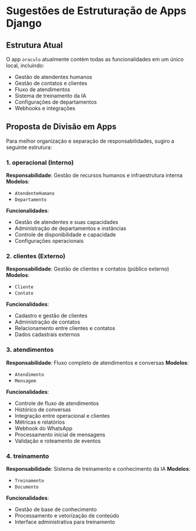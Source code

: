 # Sugestões de Estruturação de Apps Django

## Estrutura Atual
O app `oraculo` atualmente contém todas as funcionalidades em um único local, incluindo:
- Gestão de atendentes humanos
- Gestão de contatos e clientes
- Fluxo de atendimentos
- Sistema de treinamento da IA
- Configurações de departamentos
- Webhooks e integrações

## Proposta de Divisão em Apps

Para melhor organização e separação de responsabilidades, sugiro a seguinte estrutura:

### 1. **operacional** (Interno)
**Responsabilidade**: Gestão de recursos humanos e infraestrutura interna
**Modelos**: 
- `AtendenteHumano`
- `Departamento`

**Funcionalidades**:
- Gestão de atendentes e suas capacidades
- Administração de departamentos e instâncias
- Controle de disponibilidade e capacidade
- Configurações operacionais

### 2. **clientes** (Externo)
**Responsabilidade**: Gestão de clientes e contatos (público externo)
**Modelos**:
- `Cliente`
- `Contato`

**Funcionalidades**:
- Cadastro e gestão de clientes
- Administração de contatos
- Relacionamento entre clientes e contatos
- Dados cadastrais externos

### 3. **atendimentos**
**Responsabilidade**: Fluxo completo de atendimentos e conversas
**Modelos**:
- `Atendimento`
- `Mensagem`

**Funcionalidades**:
- Controle de fluxo de atendimentos
- Histórico de conversas
- Integração entre operacional e clientes
- Métricas e relatórios
- Webhook do WhatsApp
- Processamento inicial de mensagens
- Validação e roteamento de eventos

### 4. **treinamento**
**Responsabilidade**: Sistema de treinamento e conhecimento da IA
**Modelos**:
- `Treinamento`
- `Documento`

**Funcionalidades**:
- Gestão de base de conhecimento
- Processamento e vetorização de conteúdo
- Interface administrativa para treinamento
